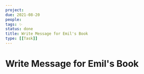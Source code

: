 ```yaml
---
project:
due: 2021-08-20
people:
tags: ✨ 
status: done
title: Write Message for Emil's Book
type: [[Task]]
---
```


# Write Message for Emil's Book